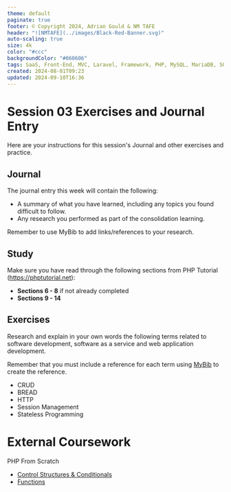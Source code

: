 ```yaml
---
theme: default
paginate: true
footer: © Copyright 2024, Adrian Gould & NM TAFE
header: "![NMTAFE](../images/Black-Red-Banner.svg)"
auto-scaling: true
size: 4k
color: "#ccc"
backgroundColor: "#060606"
tags: SaaS, Front-End, MVC, Laravel, Framework, PHP, MySQL, MariaDB, SQLite, Testing, Unit Testing, Feature Testing, PEST
created: 2024-08-01T09:23
updated: 2024-09-10T16:36
---
```


# Session 03 Exercises and Journal Entry

Here are your instructions for this session's Journal and other exercises and practice.

## Journal

The journal entry this week will contain the following:

- A summary of what you have learned, including any topics you found difficult to follow.
- Any research you performed as part of the consolidation learning.

Remember to use MyBib to add links/references to your research.

## Study

Make sure you have read through the following sections from PHP Tutorial (https://phptutorial.net):

- **Sections 6 - 8** if not already completed
- **Sections 9 - 14**

## Exercises

Research and explain in your own words the following terms related to software development, software as a service and web application development.

Remember that you must include a reference for each term using [MyBib](https://mybib.com) to create the reference.

- CRUD
- BREAD
- HTTP
- Session Management
- Stateless Programming

# External Coursework

PHP From Scratch
- [Control Structures & Conditionals](https://www.traversymedia.com/products/php-from-scratch-beginner-to-advanced/categories/2154265464)
- [Functions](https://www.traversymedia.com/products/php-from-scratch-beginner-to-advanced/categories/2154265555)

